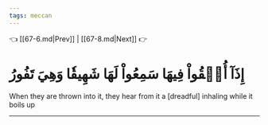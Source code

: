 ```yaml
---
tags: meccan
---
```


👈 [[67-6.md|Prev]] | [[67-8.md|Next]] 👉

# إِذَآ أُلۡقُواْ فِيهَا سَمِعُواْ لَهَا شَهِيقٗا وَهِيَ تَفُورُ

When they are thrown into it, they hear from it a [dreadful] inhaling while it boils up

---

